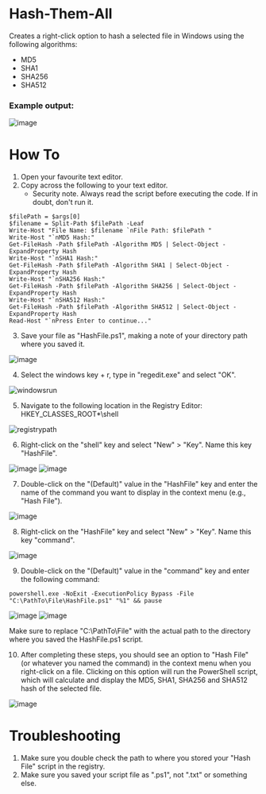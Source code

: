 # Hash-Them-All
Creates a right-click option to hash a selected file in Windows using the following algorithms:

- MD5
- SHA1
- SHA256
- SHA512

### Example output:

![image](https://user-images.githubusercontent.com/103339246/229255680-37a94b55-c7e6-4d75-bd1e-01e4f9bcbaa6.png)


# How To
1. Open your favourite text editor.
2. Copy across the following to your text editor.
   - Security note. Always read the script before executing the code. If in doubt, don't run it.

~~~
$filePath = $args[0]
$filename = Split-Path $filePath -Leaf
Write-Host "File Name: $filename `nFile Path: $filePath "
Write-Host "`nMD5 Hash:"
Get-FileHash -Path $filePath -Algorithm MD5 | Select-Object -ExpandProperty Hash
Write-Host "`nSHA1 Hash:"
Get-FileHash -Path $filePath -Algorithm SHA1 | Select-Object -ExpandProperty Hash
Write-Host "`nSHA256 Hash:"
Get-FileHash -Path $filePath -Algorithm SHA256 | Select-Object -ExpandProperty Hash
Write-Host "`nSHA512 Hash:"
Get-FileHash -Path $filePath -Algorithm SHA512 | Select-Object -ExpandProperty Hash
Read-Host "`nPress Enter to continue..."
~~~

3. Save your file as "HashFile.ps1", making a note of your directory path where you saved it.

![image](https://user-images.githubusercontent.com/103339246/229251998-790a9696-4766-4401-92de-9177b4adcdd8.png)

4. Select the windows key + r, type in "regedit.exe" and select "OK".

![windowsrun](https://user-images.githubusercontent.com/103339246/229251143-d1a891dd-0a99-4e4e-9ac0-7d0af78c338f.png)

5. Navigate to the following location in the Registry Editor: HKEY_CLASSES_ROOT\*\shell

![registrypath](https://user-images.githubusercontent.com/103339246/229251122-30bcc647-03f7-419f-b3f3-297b7cf5da4c.png)

6. Right-click on the "shell" key and select "New" > "Key". Name this key "HashFile".

![image](https://user-images.githubusercontent.com/103339246/229251112-ed251f4a-91b1-4e13-93dc-33d25cafdc42.png)
![image](https://user-images.githubusercontent.com/103339246/229251395-25267bbb-9767-4306-b8a9-f085b07fd692.png)

7. Double-click on the "(Default)" value in the "HashFile" key and enter the name of the command you want to display in the context menu (e.g., "Hash File").

![image](https://user-images.githubusercontent.com/103339246/229251462-1340123d-e6fa-436a-8047-5dfbda8178dc.png)

8. Right-click on the "HashFile" key and select "New" > "Key". Name this key "command".

![image](https://user-images.githubusercontent.com/103339246/229251508-6c10b6c9-ed39-4c2e-9913-c848e60f552c.png)

9. Double-click on the "(Default)" value in the "command" key and enter the following command:

~~~
powershell.exe -NoExit -ExecutionPolicy Bypass -File "C:\PathTo\File\HashFile.ps1" "%1" && pause
~~~

![image](https://user-images.githubusercontent.com/103339246/229255104-78db25a7-f235-4a01-ba20-b88a85bb5a07.png)
![image](https://user-images.githubusercontent.com/103339246/229255113-1a81fbcc-87e2-4faa-a9a9-938f270b9912.png)

Make sure to replace "C:\PathTo\File" with the actual path to the directory where you saved the HashFile.ps1 script.

10. After completing these steps, you should see an option to "Hash File" (or whatever you named the command) in the context menu when you right-click on a file. Clicking on this option will run the PowerShell script, which will calculate and display the MD5, SHA1, SHA256 and SHA512 hash of the selected file.

![image](https://user-images.githubusercontent.com/103339246/229255196-9a7ded9f-5616-4039-9280-92b0f9406c5d.png)

# Troubleshooting

1. Make sure you double check the path to where you stored your "Hash File" script in the registry.
2. Make sure you saved your script file as ".ps1", not ".txt" or something else.
